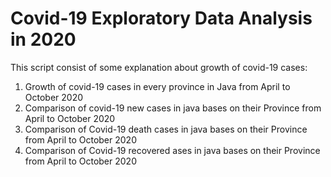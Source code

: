# Covid-19 Exploratory Data Analysis in 2020 
This script consist of some explanation about growth of covid-19 cases:

1. Growth of covid-19 cases in every province in Java from April to October 2020
2. Comparison of covid-19 new cases in java bases on their Province from April to October 2020
3. Comparison of Covid-19 death cases in java bases on their Province from April to October 2020
4. Comparison of Covid-19 recovered ases in java bases on their Province from April to October 2020

